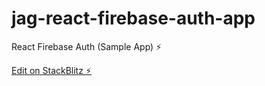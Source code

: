 # jag-react-firebase-auth-app

React Firebase Auth (Sample App) ⚡️

[Edit on StackBlitz ⚡️](https://stackblitz.com/edit/jag-react-firebase-auth-app)
